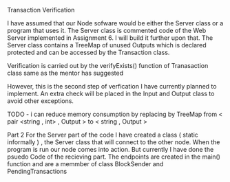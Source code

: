 Transaction Verification

I have assumed that our Node sofware would be either the Server class or a program that uses it. The Server class is commented code of the Web Server implemented in Assignment 6. I will build it further upon that. The Server class contains a TreeMap of unused Outputs which is declared protected and can be accessed by the Transaction class.

Verification is carried out by the verifyExists() function of Tranasaction class same as the mentor has suggested
 
However, this is the second step of verfication I have currently planned to implement. An extra check will be placed in the Input and Output class to avoid other exceptions.

TODO - i can reduce memory consumption by replacing by TreeMap from < pair <string , int> , Output > to < string , Output >  

Part 2
For the Server part of the code I have created a class ( static informally ) , the Server class that will connect to the other node. When the program is run our node comes into action. But currently I have done the psuedo Code of the recieving part. The endpoints are created in the main() function and are a memmber of class BlockSender and PendingTransactions
